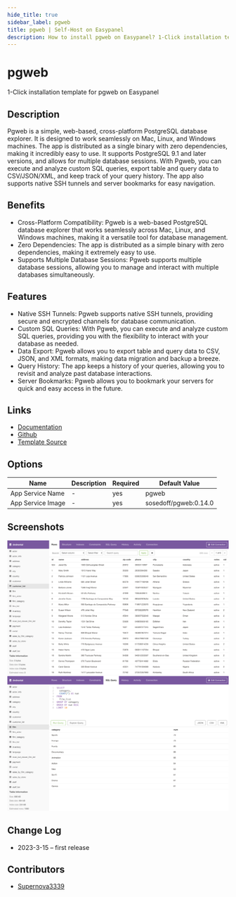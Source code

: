 ```yaml
---
hide_title: true
sidebar_label: pgweb
title: pgweb | Self-Host on Easypanel
description: How to install pgweb on Easypanel? 1-Click installation template for pgweb on Easypanel
---
```


<!-- generated -->

# pgweb

1-Click installation template for pgweb on Easypanel

## Description

Pgweb is a simple, web-based, cross-platform PostgreSQL database explorer. It is designed to work seamlessly on Mac, Linux, and Windows machines. The app is distributed as a single binary with zero dependencies, making it incredibly easy to use. It supports PostgreSQL 9.1 and later versions, and allows for multiple database sessions. With Pgweb, you can execute and analyze custom SQL queries, export table and query data to CSV/JSON/XML, and keep track of your query history. The app also supports native SSH tunnels and server bookmarks for easy navigation.

## Benefits

- Cross-Platform Compatibility: Pgweb is a web-based PostgreSQL database explorer that works seamlessly across Mac, Linux, and Windows machines, making it a versatile tool for database management.
- Zero Dependencies: The app is distributed as a simple binary with zero dependencies, making it extremely easy to use.
- Supports Multiple Database Sessions: Pgweb supports multiple database sessions, allowing you to manage and interact with multiple databases simultaneously.

## Features

- Native SSH Tunnels: Pgweb supports native SSH tunnels, providing secure and encrypted channels for database communication.
- Custom SQL Queries: With Pgweb, you can execute and analyze custom SQL queries, providing you with the flexibility to interact with your database as needed.
- Data Export: Pgweb allows you to export table and query data to CSV, JSON, and XML formats, making data migration and backup a breeze.
- Query History: The app keeps a history of your queries, allowing you to revisit and analyze past database interactions.
- Server Bookmarks: Pgweb allows you to bookmark your servers for quick and easy access in the future.

## Links

- [Documentation](https://github.com/sosedoff/pgweb/wiki)
- [Github](https://github.com/sosedoff/pgweb)
- [Template Source](https://github.com/easypanel-io/templates/tree/main/templates/pgweb)

## Options

Name | Description | Required | Default Value
-|-|-|-
App Service Name | - | yes | pgweb
App Service Image | - | yes | sosedoff/pgweb:0.14.0

## Screenshots

![pgweb Screenshot](./assets/screenshot1.png)
![pgweb Screenshot](./assets/screenshot2.png)

## Change Log

- 2023-3-15 – first release

## Contributors

- [Supernova3339](https://github.com/Supernova3339)
